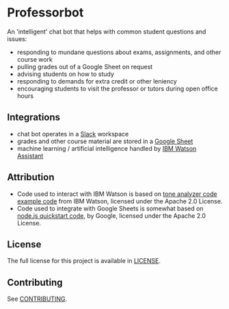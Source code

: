 # Professorbot

An 'intelligent' chat bot that helps with common student questions and issues:

- responding to mundane questions about exams, assignments, and other course work
- pulling grades out of a Google Sheet on request
- advising students on how to study
- responding to demands for extra credit or other leniency
- encouraging students to visit the professor or tutors during open office hours

## Integrations

- chat bot operates in a [Slack](https://slack.com) workspace
- grades and other course material are stored in a [Google Sheet](https://www.google.com/sheets/about)
- machine learning / artificial intelligence handled by [IBM Watson Assistant](https://www.ibm.com/products/watson-assistant)

## Attribution

- Code used to interact with IBM Watson is based on [tone analyzer code example code](https://github.com/watson-developer-cloud/node-sdk/tree/master/examples/assistant_tone_analyzer_integration) from IBM Watson, licensed under the Apache 2.0 License.
- Code used to integrate with Google Sheets is somewhat based on [node.js quickstart code](https://developers.google.com/sheets/api/quickstart/nodejs), by Google, licensed under the Apache 2.0 License.

## License

The full license for this project is available in [LICENSE](LICENSE).

## Contributing

See [CONTRIBUTING](CONTRIBUTING.md).
